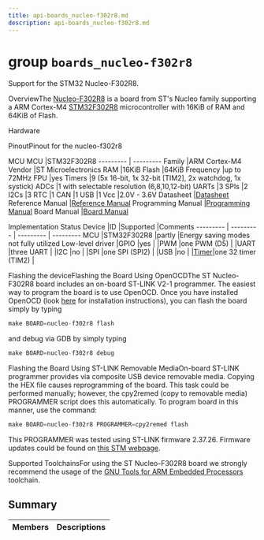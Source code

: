 ```yaml
---
title: api-boards_nucleo-f302r8.md
description: api-boards_nucleo-f302r8.md
---
```

# group `boards_nucleo-f302r8` 

Support for the STM32 Nucleo-F302R8.

OverviewThe [Nucleo-F302R8](http://www.st.com/en/evaluation-tools/nucleo-f302r8.html) is a board from ST's Nucleo family supporting a ARM Cortex-M4 [STM32F302R8](http://www.st.com/en/microcontrollers/stm32f302r8.html) microcontroller with 16KiB of RAM and 64KiB of Flash.

Hardware

PinoutPinout for the nucleo-f302r8

MCU
MCU   |STM32F302R8
--------- | ---------
Family   |ARM Cortex-M4
Vendor   |ST Microelectronics
RAM   |16KiB
Flash   |64KiB
Frequency   |up to 72MHz
FPU   |yes
Timers   |9 (5x 16-bit, 1x 32-bit [TIM2], 2x watchdog, 1x systick)
ADCs   |1 with selectable resolution (6,8,10,12-bit)
UARTs   |3
SPIs   |2
I2Cs   |3
RTC   |1
CAN   |1
USB   |1
Vcc   |2.0V - 3.6V
Datasheet   |[Datasheet](http://www.st.com/resource/en/datasheet/stm32f302r8.pdf)
Reference Manual   |[Reference Manual](http://www.st.com/resource/en/reference_manual/dm00094349.pdf)
Programming Manual   |[Programming Manual](http://www.st.com/resource/en/programming_manual/dm00046982.pdf)
Board Manual   |[Board Manual](http://www.st.com/st-web-ui/static/active/en/resource/technical/document/user_manual/DM00105823.pdf)

Implementation Status
Device   |ID   |Supported   |Comments
--------- | --------- | --------- | ---------
MCU   |STM32F302R8   |partly   |Energy saving modes not fully utilized
Low-level driver   |GPIO   |yes   |
|PWM   |one PWM (D5)   |
|UART   |three UART   |
|I2C   |no   |
|SPI   |one SPI (SPI2)   |
|USB   |no   |
|[Timer](./doc/starlight-docs/src/content/docs/apidoc/api-pkg_paho_mqtt.md#structTimer)|one 32 timer (TIM2)   |

Flashing the deviceFlashing the Board Using OpenOCDThe ST Nucleo-F302R8 board includes an on-board ST-LINK V2-1 programmer. The easiest way to program the board is to use OpenOCD. Once you have installed OpenOCD (look [here](https://github.com/RIOT-OS/RIOT/wiki/OpenOCD) for installation instructions), you can flash the board simply by typing

```cpp
make BOARD=nucleo-f302r8 flash
```
 and debug via GDB by simply typing 
```cpp
make BOARD=nucleo-f302r8 debug
```

Flashing the Board Using ST-LINK Removable MediaOn-board ST-LINK programmer provides via composite USB device removable media. Copying the HEX file causes reprogramming of the board. This task could be performed manually; however, the cpy2remed (copy to removable media) PROGRAMMER script does this automatically. To program board in this manner, use the command: 
```cpp
make BOARD=nucleo-f302r8 PROGRAMMER=cpy2remed flash
```
This PROGRAMMER was tested using ST-LINK firmware 2.37.26. Firmware updates could be found on [this STM webpage](https://www.st.com/en/development-tools/stsw-link007.html).

Supported ToolchainsFor using the ST Nucleo-F302R8 board we strongly recommend the usage of the [GNU Tools for ARM Embedded Processors](https://launchpad.net/gcc-arm-embedded) toolchain.

## Summary

 Members                        | Descriptions                                
--------------------------------|---------------------------------------------

